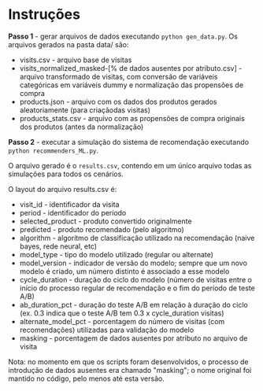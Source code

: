 # Instruções

**Passo 1** - gerar arquivos de dados executando `python gen_data.py`. Os arquivos gerados na pasta data/ são:

* visits.csv - arquivo base de visitas
* visits_normalized_masked-[% de dados ausentes por atributo.csv] - arquivo transformado de visitas, com conversão de variáveis categóricas em variáveis dummy e normalização das propensões de compra
* products.json - arquivo com os dados dos produtos gerados aleatoriamente (para criaçãodas visitas)
* products_stats.csv - arquivo com as propensões de compra originais dos produtos (antes da normalização)

**Passo 2** - executar a simulação do sistema de recomendação executando `python recommenders_ML.py`.

O arquivo gerado é o `results.csv`, contendo em um único arquivo todas as simulações para todos os cenários.

O layout do arquivo results.csv é:

* visit_id - identificador da visita
* period - identificador do período
* selected_product - produto convertido originalmente
* predicted - produto recomendado (pelo algoritmo)
* algorithm - algoritmo de classificação utilizado na recomendação (naive bayes, rede neural, etc)
* model_type - tipo do modelo utilizado (regular ou alternate)
* model_version - indicador de versão do modelo; sempre que um novo modelo é criado, um número distinto é associado a esse modelo
* cycle_duration - duração do ciclo do modelo (número de visitas entre o início do processo regular de recomendação e o fim do período de teste A/B)
* ab_duration_pct - duração do teste A/B em relação à duração do ciclo (ex. 0.3 indica que o teste A/B tem 0.3 x cycle_duration visitas)
* alternate_model_pct - porcentagem do número de visitas (com recomendações) utilizadas para validação do modelo
* masking - porcentagem de dados ausentes por atributo no arquivo de visita

Nota: no momento em que os scripts foram desenvolvidos, o processo de introdução de dados ausentes era chamado "masking"; o nome original foi mantido no código, pelo menos até esta versão.
